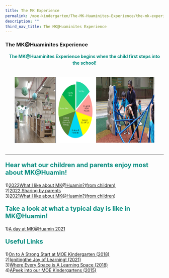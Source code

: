 ```yaml
---
title: The MK Experience
permalink: /moe-kindergarten/The-MK-Huaminites-Experience/the-mk-experience/
description: ""
third_nav_title: The MK@Huaminites Experience
---
```

### **The MK@Huaminites Experience**

<center><b><p style="color:#038C7F; line-height:1.5;">The MK@Huaminites Experience begins when the child first steps into the school!</p></b></center>

<div style="display:flex; margin:10px; padding:20px;"><a target="_blank" href="https://huaminpri.moe.edu.sg/moe-kindergarten/The-MK-Huaminites-Experience/our-learning-environment/"><img src="/images/environment.png" alt="environment" style="width:210px; height:211px;"></a><a target="_blank" href="https://huaminpri.moe.edu.sg/moe-kindergarten/The-MK-Huaminites-Experience/our-curriculum/"><img src="/images/Total MKHuamin Curriculum 2022.jpg" alt="MK Curriculum" style="width:210px; height:210px;"></a><a target="_blank" href="https://huaminpri.moe.edu.sg/moe-kindergarten/About-Us/Our-Team/our-team/"><img src="/images/Ms Kinah.jpeg" alt="MK Curriculum" style="width:300px; height:210px;"></a>
</div>

<hr>

<b><p style="color:#038C7F; font-size:20px;">Hear what our children and parents enjoy most about MK@Huamin!</p></b>
1)[2022What I like about MK@Huamin?(from children)](https://youtu.be/y-zs9jZ-hWM)  
2)[2022 Sharing by parents](https://youtu.be/BUzAIlovrbc)  
3)[2021What I like about MK@Huamin?(from children](https://youtu.be/Vn4ERsVyFd0))

<b><p style="color:#038C7F; font-size:20px;">Take a look at what a typical day is like in MK@Huamin!</p></b>
1)[A day at MK@Huamin 2021](https://youtu.be/k-LhbxhhPg8)

<b><p style="color:#038C7F; font-size:20px;">Useful Links</p></b>
1)[On to A Strong Start at MOE Kindergarten (2018)](https://www.youtube.com/watch?v=R636jFF7S28)  
2)[Ignitingthe Joy of Learning! (2021)](https://www.youtube.com/watch?v=mghZCHtKNXc)  
3)[Where Every Space is A Learning Space (2018)](https://www.youtube.com/watch?v=LockyOmaNB0)  
4)[APeek into our MOE Kindergartens (2015)](https://www.youtube.com/watch?v=C_ktvFYCBwo)